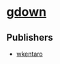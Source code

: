 # [gdown](https://pypi.org/project/gdown)



## Publishers
- [wkentaro](https://pypi.org/user/wkentaro)

